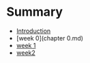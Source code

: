 # Summary

* [Introduction](README.md)
* [week 0](chapter 0.md)
* [week 1](week_1.md)
* [week2](week2.md)


